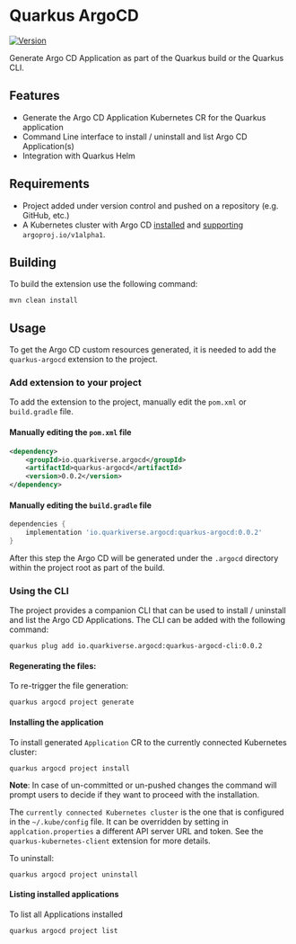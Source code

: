 # Quarkus ArgoCD

[![Version](https://img.shields.io/maven-central/v/io.quarkiverse.argocd/quarkus-argocd?logo=apache-maven&style=flat-square)](https://central.sonatype.com/artifact/io.quarkiverse.argocd/quarkus-argocd-parent)

Generate Argo CD Application as part of the Quarkus build or the Quarkus CLI.

## Features

- Generate the Argo CD Application Kubernetes CR for the Quarkus application
- Command Line interface to install / uninstall and list Argo CD Application(s)
- Integration with Quarkus Helm

## Requirements
- Project added under version control and pushed on a repository (e.g. GitHub, etc.)
- A Kubernetes cluster with Argo CD [installed](https://argo-cd.readthedocs.io/en/stable/getting_started/#1-install-argo-cd) and [supporting](https://argo-cd.readthedocs.io/en/stable/user-guide/application-specification/) `argoproj.io/v1alpha1`.

## Building

To build the extension use the following command:

```shell
mvn clean install
```

## Usage

To get the Argo CD custom resources generated, it is needed to add the `quarkus-argocd` extension to the project.

### Add extension to your project 

To add the extension to the project, manually edit the `pom.xml` or `build.gradle` file.

#### Manually editing the `pom.xml` file

```xml
<dependency>
    <groupId>io.quarkiverse.argocd</groupId>
    <artifactId>quarkus-argocd</artifactId>
    <version>0.0.2</version>
</dependency>
```

#### Manually editing the `build.gradle` file

```groovy
dependencies {
    implementation 'io.quarkiverse.argocd:quarkus-argocd:0.0.2'
}
```

After this step the Argo CD will be generated under the `.argocd` directory within the project root as part of the build.

### Using the CLI

The project provides a companion CLI that can be used to install / uninstall and list the Argo CD Applications.
The CLI can be added with the following command:

```shell
quarkus plug add io.quarkiverse.argocd:quarkus-argocd-cli:0.0.2
```

#### Regenerating the files:

To re-trigger the file generation:

```shell
quarkus argocd project generate
```

#### Installing the application

To install generated `Application` CR to the currently connected Kubernetes cluster:

```shell
quarkus argocd project install
```
**Note**: In case of un-committed or un-pushed changes the command will prompt users to decide if they want to proceed with the installation.

The `currently connected Kubernetes cluster` is the one that is configured in the `~/.kube/config` file.
It can be overridden by setting in `applcation.properties` a different API server URL and token. See the `quarkus-kubernetes-client` extension for more details.

To uninstall:

```shell
quarkus argocd project uninstall
```

#### Listing installed applications

To list all Applications installed

```shell
quarkus argocd project list
```
